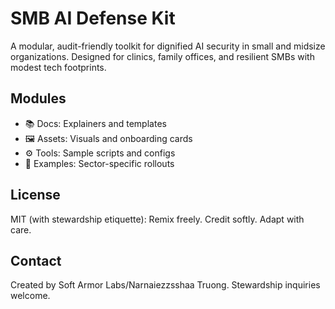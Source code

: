 # SMB AI Defense Kit

A modular, audit-friendly toolkit for dignified AI security in small and midsize organizations. Designed for clinics, family offices, and resilient SMBs with modest tech footprints.

## Modules
- 📚 Docs: Explainers and templates
- 🖼️ Assets: Visuals and onboarding cards
- ⚙️ Tools: Sample scripts and configs
- 🧪 Examples: Sector-specific rollouts

## License
MIT (with stewardship etiquette): Remix freely. Credit softly. Adapt with care.

## Contact
Created by Soft Armor Labs/Narnaiezzsshaa Truong. Stewardship inquiries welcome.
